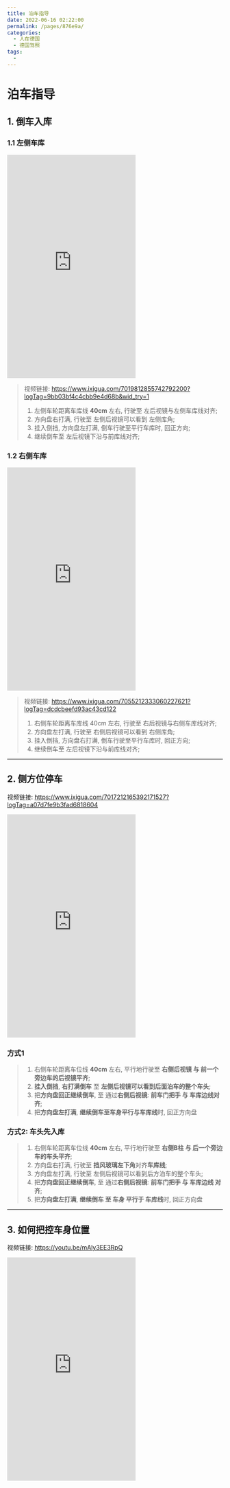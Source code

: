 ```yaml
---
title: 泊车指导
date: 2022-06-16 02:22:00
permalink: /pages/876e9a/
categories:
  - 人在德国
  - 德国驾照
tags:
  - 
---
```

# 泊车指导



## 1. 倒车入库

### 1.1 左侧车库

<iframe height="520" src="https://www.youtube.com/embed/6nWWYW9bM50" title="YouTube video player" frameborder="0" allow="accelerometer; autoplay; clipboard-write; encrypted-media; gyroscope; picture-in-picture" allowfullscreen></iframe>

>   视频链接: https://www.ixigua.com/7019812855742792200?logTag=9bb03bf4c4cbb9e4d68b&wid_try=1
>
>   1. 左侧车轮距离车库线 **40cm** 左右, 行驶至 左后视镜与左侧车库线对齐;
>   2. 方向盘右打满, 行驶至 左侧后视镜可以看到 左侧库角;
>   3. 挂入倒挡, 方向盘左打满, 倒车行驶至平行车库时, 回正方向;
>   4. 继续倒车至 左后视镜下沿与前库线对齐;



### 1.2 右侧车库

<iframe height="520" src="https://www.youtube.com/embed/DWHmvlRenjM" title="YouTube video player" frameborder="0" allow="accelerometer; autoplay; clipboard-write; encrypted-media; gyroscope; picture-in-picture" allowfullscreen></iframe>

>   视频链接: https://www.ixigua.com/7055212333060227621?logTag=dcdcbeefd93ac43cd122
>
>   1. 右侧车轮距离车库线 40cm 左右, 行驶至 右后视镜与右侧车库线对齐;
>   2. 方向盘左打满, 行驶至 右侧后视镜可以看到 右侧库角;
>   3. 挂入倒挡, 方向盘右打满, 倒车行驶至平行车库时, 回正方向;
>   4. 继续倒车至 左后视镜下沿与前库线对齐;

---



## 2. 侧方位停车

视频链接: https://www.ixigua.com/7017212165392171527?logTag=a07d7fe9b3fad6818604

<iframe height="520" src="https://www.youtube.com/embed/P-ov5C9hzlA" title="YouTube video player" frameborder="0" allow="accelerometer; autoplay; clipboard-write; encrypted-media; gyroscope; picture-in-picture" allowfullscreen></iframe>

### 方式1

> 1. 右侧车轮距离车位线 **40cm** 左右, 平行地行驶至 **右侧后视镜 与 前一个旁边车的后视镜平齐**;
> 2. **挂入倒挡**, **右打满倒车** 至 **左侧后视镜可以看到后面泊车的整个车头**;
> 3. 把**方向盘回正继续倒车**, 至 通过**右侧后视镜**: **前车门把手 与 车库边线对齐**;
> 4. 把**方向盘左打满**, **继续倒车至车身平行与车库线**时, 回正方向盘

### 方式2: 车头先入库

> 1. 右侧车轮距离车位线 **40cm** 左右, 平行地行驶至 **右侧B柱 与 后一个旁边车的车头平齐**;
> 2. 方向盘右打满, 行驶至 **挡风玻璃左下角**对齐**车库线**;
> 3. 方向盘左打满, 行驶至 左侧后视镜可以看到后方泊车的整个车头;
> 4. 把**方向盘回正继续倒车**, 至 通过**右侧后视镜**: **前车门把手 与 车库边线 对齐**;
> 5. 把**方向盘左打满**, **继续倒车 至 车身 平行于 车库线**时, 回正方向盘

---



## 3. 如何把控车身位置

视频链接: <https://youtu.be/mAly3EE3RpQ>

<iframe height="520" src="https://www.youtube.com/embed/mAly3EE3RpQ" title="YouTube video player" frameborder="0" allow="accelerometer; autoplay; clipboard-write; encrypted-media; gyroscope; picture-in-picture" allowfullscreen></iframe>

